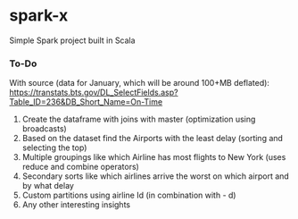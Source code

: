 # spark-x
Simple Spark project built in Scala

### To-Do
With source (data for January, which will be around 100+MB deflated):
https://transtats.bts.gov/DL_SelectFields.asp?Table_ID=236&DB_Short_Name=On-Time

1. Create the dataframe with joins with master (optimization using broadcasts)
1. Based on the dataset find the Airports with the least delay (sorting and selecting the top)
1. Multiple groupings like which Airline has most flights to New York (uses reduce and combine operators)
1. Secondary sorts like which airlines arrive the worst on which airport and by what delay
1. Custom partitions using airline Id (in combination with - d)
1. Any other interesting insights
